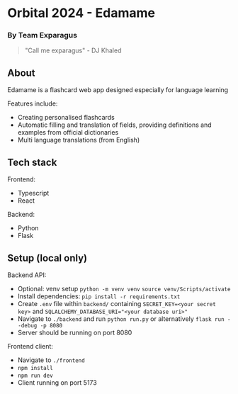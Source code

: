 # Orbital 2024 - Edamame
### By Team Exparagus
>"Call me exparagus" - DJ Khaled

## About
Edamame is a flashcard web app designed especially for language learning

Features include:
- Creating personalised flashcards
- Automatic filling and translation of fields, providing definitions and examples from official dictionaries
- Multi language translations (from English)

## Tech stack
Frontend: 
- Typescript
- React

Backend: 
- Python
- Flask

## Setup (local only)
Backend API:
- Optional: venv setup `python -m venv venv`    `source venv/Scripts/activate`
- Install dependencies: `pip install -r requirements.txt`
- Create `.env` file within `backend/` containing `SECRET_KEY=<your secret key>` and `SQLALCHEMY_DATABASE_URI="<your database uri>"`
- Navigate to `./backend` and run `python run.py` or alternatively `flask run --debug -p 8080`
- Server should be running on port 8080

Frontend client:
- Navigate to `./frontend`
- `npm install`
- `npm run dev`
- Client running on port 5173